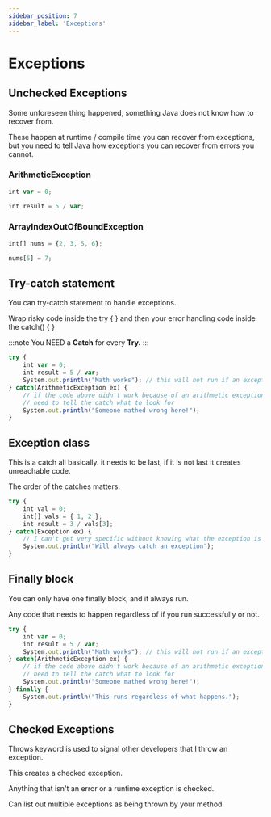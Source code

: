 ```yaml
---
sidebar_position: 7
sidebar_label: 'Exceptions'
---
```


# Exceptions

## Unchecked Exceptions

Some unforeseen thing happened, something Java does not know how to recover from.

These happen at runtime / compile time you can recover from exceptions, but you need to tell Java how exceptions you can recover from errors you cannot.

### ArithmeticException

```jsx title="Example"
int var = 0;

int result = 5 / var;
```

### ArrayIndexOutOfBoundException

```jsx title="Example"
int[] nums = {2, 3, 5, 6};

nums[5] = 7;
```

## Try-catch statement

You can try-catch statement to handle exceptions.

Wrap risky code inside the try { } and then your error handling code inside the catch() { }

:::note
You NEED a **Catch** for every **Try.**
:::

```jsx title="ArithmeticException example:"
try {
	int var = 0;
	int result = 5 / var;  
	System.out.println("Math works"); // this will not run if an exception is thrown
} catch(ArithmeticException ex) {
	// if the code above didn't work because of an arithmetic exception run this
	// need to tell the catch what to look for
	System.out.println("Someone mathed wrong here!");
}
```

## Exception class

This is a catch all basically. it needs to be last, if it is not last it creates unreachable code.

The order of the catches matters.

```jsx title="Exception class"
try {
	int val = 0;
	int[] vals = { 1, 2 };
	int result = 3 / vals[3]; 
} catch(Exception ex) {
	// I can't get very specific without knowing what the exception is
	System.out.println("Will always catch an exception");
}
```

## Finally block

You can only have one finally block, and it always run.

Any code that needs to happen regardless of if you run successfully or not.

```jsx title="Finally block"
try {
	int var = 0;
	int result = 5 / var;  
	System.out.println("Math works"); // this will not run if an exception is thrown
} catch(ArithmeticException ex) {
	// if the code above didn't work because of an arithmetic exception run this
	// need to tell the catch what to look for
	System.out.println("Someone mathed wrong here!");
} finally {
    System.out.println("This runs regardless of what happens.");
}
```

## Checked Exceptions

Throws keyword is used to signal other developers that I throw an exception.

This creates a checked exception.

Anything that isn't an error or a runtime exception is checked.

Can list out multiple exceptions as being thrown by your method.




 

